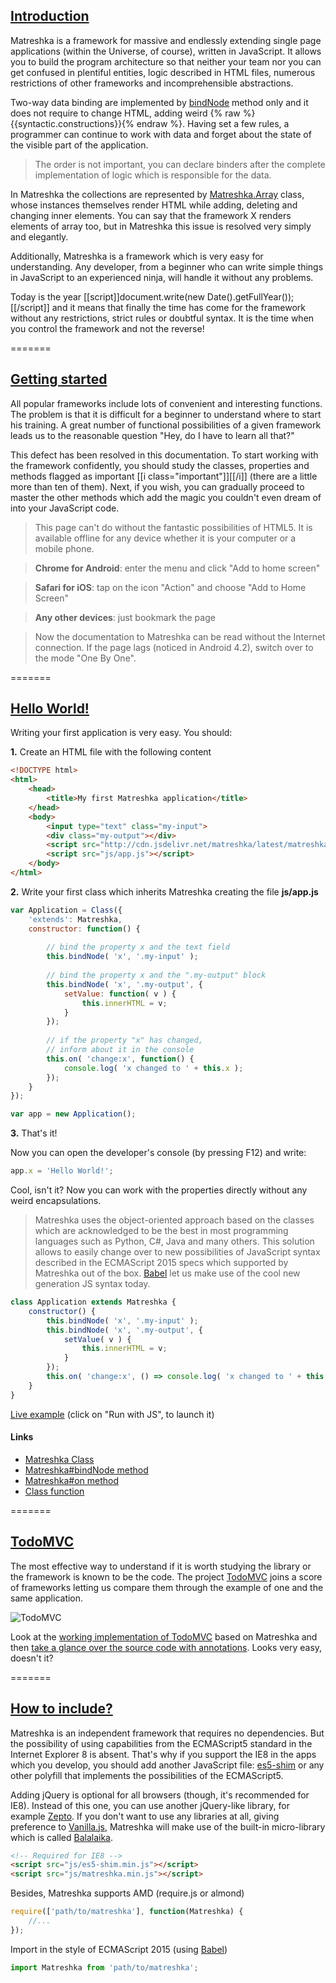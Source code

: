 ## [Introduction](#introduction)
Matreshka is a framework for massive and endlessly extending single page applications (within the Universe, of course), written in JavaScript. It allows you to build the program architecture so that neither your team nor you can get confused in plentiful entities, logic described in HTML files, numerous restrictions of other frameworks and incomprehensible abstractions.

Two-way data binding are implemented by [bindNode](#Matrashka-bindNode) method only and it does not require to change HTML, adding weird {% raw %}{{syntactic.constructions}}{% endraw %}. Having set a few rules, a programmer can continue to work with data and forget about the state of the visible part of the application.

> The order is not important, you can declare binders after the complete implementation of logic which is responsible for the data.

In Matreshka the collections are represented by [Matreshka.Array](#Matreshka.Array) class, whose instances themselves render HTML while adding, deleting and changing inner elements. You can say that the framework X renders elements of array too, but in Matreshka this issue is resolved very simply and elegantly.

Additionally, Matreshka is a framework which is very easy for understanding. Any developer, from a beginner who can write simple things in JavaScript to an experienced ninja, will handle it without any problems.

Today is the year [[script]]document.write(new Date().getFullYear());[[/script]] and it means that finally the time has come for the framework without any restrictions, strict rules or doubtful syntax. It is the time when you control the framework and not the reverse!


=======
## [Getting started](#getting-started)
All popular frameworks include lots of convenient and interesting functions. The problem is that it is difficult for a beginner to understand where to start his training. A great number of functional possibilities of a given framework leads us to the reasonable question "Hey, do I have to learn all that?"


This defect has been resolved in this documentation. To start working with the framework confidently, you should study the classes, properties and methods flagged as important [[i class="important"]][[/i]] (there are a little more than ten of them). Next, if you wish, you can gradually proceed to master the other methods which add the magic you couldn't even dream of into your JavaScript code.


> This page can't do without the fantastic possibilities of HTML5. It is available offline for any device whether it is your  computer or a mobile  phone.

> **Chrome for Android**: enter the menu and click  "Add to home screen"

> **Safari for iOS**: tap on the icon "Action" and choose "Add to Home Screen"

> **Any other devices**: just bookmark the page

> Now the documentation to Matreshka can be read without the Internet connection. If the page lags (noticed in Android 4.2), switch over to the mode "One By One".

=======
## [Hello World!](#hello-world)
Writing your first application is very easy. You should:


**1\.** Create an HTML file with the following content

```html
<!DOCTYPE html>
<html>
	<head>
		<title>My first Matreshka application</title>
	</head>
	<body>
		<input type="text" class="my-input">
		<div class="my-output"></div>
		<script src="http://cdn.jsdelivr.net/matreshka/latest/matreshka.min.js"></script>
		<script src="js/app.js"></script>
	</body>
</html>
```


**2\.** Write your first class which inherits Matreshka creating the file **js/app.js**

```js
var Application = Class({
	'extends': Matreshka,
	constructor: function() {
	
		// bind the property x and the text field
		this.bindNode( 'x', '.my-input' );
		
		// bind the property x and the ".my-output" block 
		this.bindNode( 'x', '.my-output', {
			setValue: function( v ) {
				this.innerHTML = v;
			}
		});
		
		// if the property "х" has changed,
		// inform about it in the console
		this.on( 'change:x', function() {
			console.log( 'x changed to ' + this.x );
		});
	}
});

var app = new Application();
```


**3\.** That's it!

Now you can open the developer's console (by pressing F12) and write:
```js
app.x = 'Hello World!';
```
Cool, isn't it? Now you can work with the properties directly without any weird encapsulations.

> Matreshka uses the object-oriented approach based on the classes which are acknowledged to be the best in most programming languages such as Python, C#, Java and many others. This solution allows to easily change over to new possibilities of JavaScript syntax described in the ECMAScript 2015 specs which supported by Matreshka out of the box. [Babel](http://babeljs.io/) let us make use of the cool new generation JS syntax today.
```js
class Application extends Matreshka {
	constructor() {
		this.bindNode( 'x', '.my-input' );
		this.bindNode( 'x', '.my-output', {
			setValue( v ) {
				this.innerHTML = v;
			}
		});
		this.on( 'change:x', () => console.log( 'x changed to ' + this.x ) );
	}
}
```

[Live example](http://jsbin.com/xotehu/1/edit?js,output) (click on "Run with JS", to launch it)

#### Links
* [Matreshka Class](#Matreshka)
* [Matreshka#bindNode method](#Matreshka-bindNode)
* [Matreshka#on method](#Matreshka-on)
* [Class function](#Class)

=======
## [TodoMVC](#todomvc)
The most effective way to understand if it is worth studying the library or  the framework is known to be the code. The project [TodoMVC](http://todomvc.com/) joins a score of frameworks letting us compare them through the example of one and the same application.

![TodoMVC](img/todomvc.png)

Look at the [working implementation of TodoMVC](todo/) based on Matreshka and then [take a glance over the source code with annotations](todo/js/docs/app.html). Looks very easy, doesn't it?

=======
## [How to include?](#how-to-include)
Matreshka is an independent framework that requires no dependencies. But the possibility of using capabilities from the ECMAScript5 standard in the Internet Explorer 8 is absent. That's why if you support the IE8 in the apps which you develop, you should add another JavaScript file: [es5-shim](https://github.com/es-shims/es5-shim) or any other polyfill that implements the possibilities of the ECMAScript5.

Adding jQuery is optional for all browsers (though, it's recommended for IE8). Instead of this one, you can use another jQuery-like library, for example  [Zepto](http://zeptojs.com/). If you don't want to use any libraries at all, giving preference to [Vanilla.js](http://vanilla-js.com/), Matreshka will make use of the built-in micro-library which is called [Balalaika]($b).


```html
<!-- Required for IE8 -->
<script src="js/es5-shim.min.js"></script> 
<script src="js/matreshka.min.js"></script>
```

Besides, Matreshka supports AMD (require.js or almond)
```js
require(['path/to/matreshka'], function(Matreshka) {
	//...
});
```

Import in the style of ECMAScript 2015 (using [Babel](http://babeljs.io/))
```js
import Matreshka from 'path/to/matreshka';
```